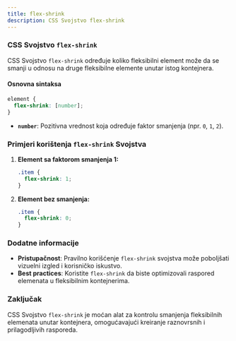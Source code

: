 ```yaml
---
title: flex-shrink
description: CSS Svojstvo flex-shrink
---
```


### CSS Svojstvo `flex-shrink`

CSS Svojstvo `flex-shrink` određuje koliko fleksibilni element može da se smanji u odnosu na druge fleksibilne elemente unutar istog kontejnera.

#### Osnovna sintaksa

```css
element {
  flex-shrink: [number];
}
```

- **`number`**: Pozitivna vrednost koja određuje faktor smanjenja (npr. `0`, `1`, `2`).

### Primjeri korištenja `flex-shrink` Svojstva

1. **Element sa faktorom smanjenja 1:**

   ```css
   .item {
     flex-shrink: 1;
   }
   ```

2. **Element bez smanjenja:**

   ```css
   .item {
     flex-shrink: 0;
   }
   ```

### Dodatne informacije

- **Pristupačnost**: Pravilno korišćenje `flex-shrink` svojstva može poboljšati vizuelni izgled i korisničko iskustvo.
- **Best practices**: Koristite `flex-shrink` da biste optimizovali raspored elemenata u fleksibilnim kontejnerima.

### Zaključak

CSS Svojstvo `flex-shrink` je moćan alat za kontrolu smanjenja fleksibilnih elemenata unutar kontejnera, omogućavajući kreiranje raznovrsnih i prilagodljivih rasporeda.
